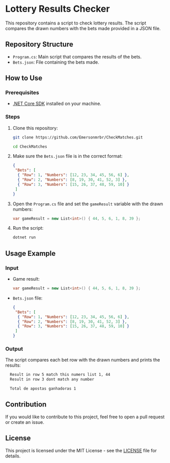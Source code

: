 # Lottery Results Checker

This repository contains a script to check lottery results. The script compares the drawn numbers with the bets made provided in a JSON file.

## Repository Structure

- `Program.cs`: Main script that compares the results of the bets.
- `Bets.json`: File containing the bets made.

## How to Use

### Prerequisites

- [.NET Core SDK](https://dotnet.microsoft.com/download) installed on your machine.

### Steps

1. Clone this repository:

   ```bash
   git clone https://github.com/Emersonmrbr/CheckMatches.git
   ```

   ```bash
   cd CheckMatches
   ```

2. Make sure the `Bets.json` file is in the correct format:

   ```json
   {
    "Bets": [
     { "Row": 1, "Numbers": [12, 23, 34, 45, 56, 6] },
     { "Row": 2, "Numbers": [8, 19, 30, 41, 52, 3] },
     { "Row": 3, "Numbers": [15, 26, 37, 48, 59, 10] }
    ]
   }
   ```

3. Open the `Program.cs` file and set the `gameResult` variable with the drawn numbers:

   ```csharp
   var gameResult = new List<int>() { 44, 5, 6, 1, 8, 39 };
   ```

4. Run the script:
   ```bash
   dotnet run
   ```

## Usage Example

### Input

- Game result:

  ```csharp
  var gameResult = new List<int>() { 44, 5, 6, 1, 8, 39 };
  ```

- `Bets.json` file:
  ```json
  {
   "Bets": [
    { "Row": 1, "Numbers": [12, 23, 34, 45, 56, 6] },
    { "Row": 2, "Numbers": [8, 19, 30, 41, 52, 3] },
    { "Row": 3, "Numbers": [15, 26, 37, 48, 59, 10] }
   ]
  }
  ```

### Output

The script compares each bet row with the drawn numbers and prints the results:

```bash
  Result in row 5 match this numers list 1, 44
  Result in row 3 dont match any number

  Total de apostas ganhadoras 1
```

## Contribution

If you would like to contribute to this project, feel free to open a pull request or create an issue.

## License

This project is licensed under the MIT License - see the [LICENSE](LICENSE) file for details.
